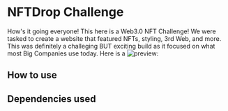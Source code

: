 # NFTDrop Challenge
How's it going everyone! This here is a Web3.0 NFT Challenge! We were tasked to create a website
that featured NFTs, styling, 3rd Web, and more. This was definitely a challeging BUT exciting build 
as it focused on what most Big Companies use today. Here is a ![preview:](NFT_Challenge.png)


## How to use



## Dependencies used





